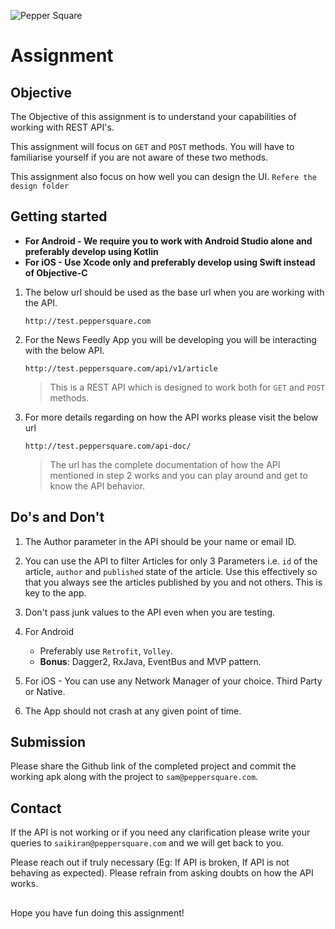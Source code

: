 
![Pepper Square](http://www.peppersquare.com/themes/peppersquare/logo.svg)

# Assignment

## Objective

The Objective of this assignment is to understand your capabilities of working with REST API's.

This assignment will focus on `GET` and `POST` methods. You will have to familiarise yourself if you are not aware of these two methods.

This assignment also focus on how well you can design the UI. `Refere the design folder`

## Getting started

- **For Android -  We require you to work with Android Studio alone and preferably develop using Kotlin**
- **For iOS - Use Xcode only and preferably develop using Swift instead of Objective-C**

1. The below url should be used as the base url when you are working with the API.

    `http://test.peppersquare.com`

2. For the News Feedly App you will be developing you will be interacting with the below API.

    `http://test.peppersquare.com/api/v1/article`

    >This is a REST API which is designed to work both for `GET` and `POST` methods.

3. For more details regarding on how the API works please visit the below url

    `http://test.peppersquare.com/api-doc/`

    >The url has the complete documentation of how the API mentioned in step 2 works and you can play around and get to know the API behavior.

## Do's and Don't

1. The Author parameter in the API should be your name or email ID.

2. You can use the API to filter Articles for only 3 Parameters i.e. `id` of the article, `author` and `published` state of the article. Use this effectively so that you always see the articles published by you and not others. This is key to the app.

3. Don't pass junk values to the API even when you are testing.

4. For Android 
    - Preferably use `Retrofit`, `Volley`. 
    - **Bonus**: Dagger2, RxJava, EventBus and MVP pattern.

5. For iOS - You can use any Network Manager of your choice. Third Party or Native. 

6. The App should not crash at any given point of time.

## Submission

Please share the Github link of the completed project and commit the working apk along with the project to `sam@peppersquare.com`.

## Contact

If the API is not working or if you need any clarification please write your queries to `saikiran@peppersquare.com` and we will get back to you.

Please reach out if truly necessary (Eg: If API is broken, If API is not behaving as expected). Please refrain from asking doubts on how the API works.

##
Hope you have fun doing this assignment!
